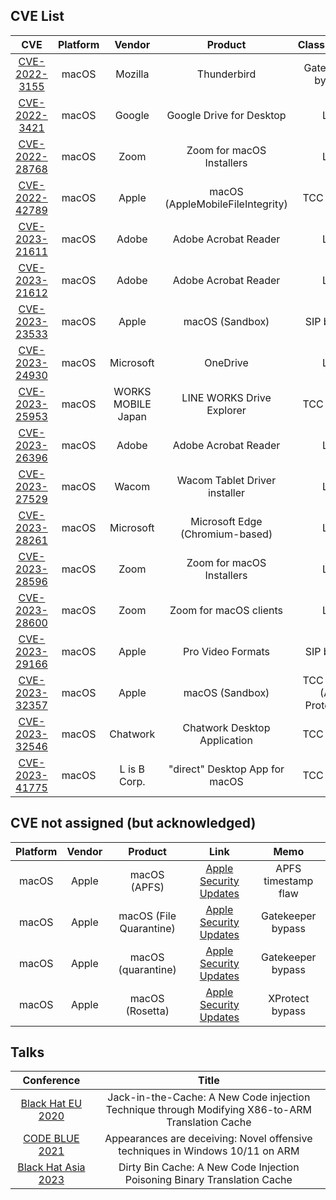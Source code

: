 ## CVE List

|CVE|Platform|Vendor|Product|Classification|
|:--:|:--:|:--:|:--:|:--:|
|[CVE-2022-3155](https://www.mozilla.org/en-US/security/advisories/mfsa2022-42/)|macOS|Mozilla|Thunderbird|Gatekeeper bypass|
|[CVE-2022-3421](https://support.google.com/a/answer/7577057)|macOS|Google|Google Drive for Desktop|LPE|
|[CVE-2022-28768](https://explore.zoom.us/en/trust/security/security-bulletin/)|macOS|Zoom|Zoom for macOS Installers|LPE|
|[CVE-2022-42789](https://support.apple.com/ja-jp/HT213488)|macOS|Apple|macOS (AppleMobileFileIntegrity)|TCC bypass|
|[CVE-2023-21611](https://helpx.adobe.com/security/products/acrobat/apsb23-01.html)|macOS|Adobe|Adobe Acrobat Reader|LPE|
|[CVE-2023-21612](https://helpx.adobe.com/security/products/acrobat/apsb23-01.html)|macOS|Adobe|Adobe Acrobat Reader|LPE|
|[CVE-2023-23533](https://support.apple.com/en-us/HT213670)|macOS|Apple|macOS (Sandbox)|SIP bypass|
|[CVE-2023-24930](https://msrc.microsoft.com/update-guide/vulnerability/CVE-2023-24930)|macOS|Microsoft|OneDrive|LPE|
|[CVE-2023-25953](https://jvn.jp/en/jp/JVN01937209/index.html)|macOS|WORKS MOBILE Japan|LINE WORKS Drive Explorer|TCC bypass|
|[CVE-2023-26396](https://helpx.adobe.com/security/products/acrobat/apsb23-24.html)|macOS|Adobe|Adobe Acrobat Reader|LPE|
|[CVE-2023-27529](https://jvn.jp/en/jp/JVN90278893/)|macOS|Wacom|Wacom Tablet Driver installer|LPE|
|[CVE-2023-28261](https://msrc.microsoft.com/update-guide/vulnerability/CVE-2023-28261)|macOS|Microsoft|Microsoft Edge (Chromium-based)|LPE|
|[CVE-2023-28596](https://explore.zoom.us/en/trust/security/security-bulletin/)|macOS|Zoom|Zoom for macOS Installers|LPE|
|[CVE-2023-28600](https://explore.zoom.us/en/trust/security/security-bulletin/)|macOS|Zoom|Zoom for macOS clients|LPE|
|[CVE-2023-29166](https://support.apple.com/en-us/HT213882)|macOS|Apple|Pro Video Formats|SIP bypass|
|[CVE-2023-32357](https://support.apple.com/en-us/HT213758)|macOS|Apple|macOS (Sandbox)|TCC bypass (App Protection)|
|[CVE-2023-32546](https://jvn.jp/en/jp/JVN96828492/)|macOS|Chatwork|Chatwork Desktop Application|TCC bypass|
|[CVE-2023-41775](https://jvn.jp/en/jp/JVN42691027/)|macOS|L is B Corp.|"direct" Desktop App for macOS|TCC bypass|

## CVE not assigned (but acknowledged)

|Platform|Vendor|Product|Link|Memo|
|:--:|:--:|:--:|:--:|:--:|
|macOS|Apple|macOS (APFS)|[Apple Security Updates](https://support.apple.com/en-us/HT212804)|APFS timestamp flaw|
|macOS|Apple|macOS (File Quarantine)|[Apple Security Updates](https://support.apple.com/en-us/HT213670)|Gatekeeper bypass|
|macOS|Apple|macOS (quarantine)|[Apple Security Updates](https://support.apple.com/en-us/HT213670)|Gatekeeper bypass|
|macOS|Apple|macOS (Rosetta)|[Apple Security Updates](https://support.apple.com/en-us/HT213758)|XProtect bypass|

## Talks

|Conference|Title|
|:--:|:--:|
|[Black Hat EU 2020](https://www.blackhat.com/eu-20/briefings/schedule/#jack-in-the-cache-a-new-code-injection-technique-through-modifying-x-to-arm-translation-cache-21324)|Jack-in-the-Cache: A New Code injection Technique through Modifying X86-to-ARM Translation Cache|
|[CODE BLUE 2021](https://codeblue.jp/2021/talks/?content=talks_4)|Appearances are deceiving: Novel offensive techniques in Windows 10/11 on ARM|
|[Black Hat Asia 2023](https://www.blackhat.com/asia-23/briefings/schedule/index.html#dirty-bin-cache-a-new-code-injection-poisoning-binary-translation-cache-30907)|Dirty Bin Cache: A New Code Injection Poisoning Binary Translation Cache|
